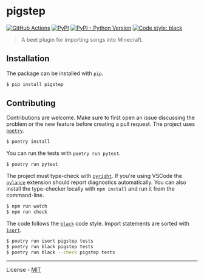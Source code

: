 # pigstep

[![GitHub Actions](https://github.com/vberlier/pigstep/workflows/CI/badge.svg)](https://github.com/vberlier/pigstep/actions)
[![PyPI](https://img.shields.io/pypi/v/pigstep.svg)](https://pypi.org/project/pigstep/)
[![PyPI - Python Version](https://img.shields.io/pypi/pyversions/pigstep.svg)](https://pypi.org/project/pigstep/)
[![Code style: black](https://img.shields.io/badge/code%20style-black-000000.svg)](https://github.com/ambv/black)

> A beet plugin for importing songs into Minecraft.

## Installation

The package can be installed with `pip`.

```bash
$ pip install pigstep
```

## Contributing

Contributions are welcome. Make sure to first open an issue discussing the problem or the new feature before creating a pull request. The project uses [`poetry`](https://python-poetry.org).

```bash
$ poetry install
```

You can run the tests with `poetry run pytest`.

```bash
$ poetry run pytest
```

The project must type-check with [`pyright`](https://github.com/microsoft/pyright). If you're using VSCode the [`pylance`](https://marketplace.visualstudio.com/items?itemName=ms-python.vscode-pylance) extension should report diagnostics automatically. You can also install the type-checker locally with `npm install` and run it from the command-line.

```bash
$ npm run watch
$ npm run check
```

The code follows the [`black`](https://github.com/psf/black) code style. Import statements are sorted with [`isort`](https://pycqa.github.io/isort/).

```bash
$ poetry run isort pigstep tests
$ poetry run black pigstep tests
$ poetry run black --check pigstep tests
```

---

License - [MIT](https://github.com/vberlier/pigstep/blob/main/LICENSE)

